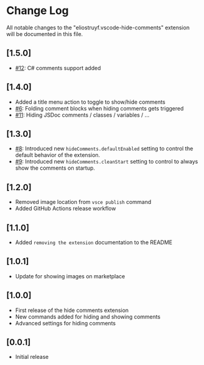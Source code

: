 # Change Log

All notable changes to the "eliostruyf.vscode-hide-comments" extension will be documented in this file.

## [1.5.0]

- [#12](https://github.com/estruyf/vscode-hide-comments/issues/12): C# comments support added

## [1.4.0]

- Added a title menu action to toggle to show/hide comments
- [#6](https://github.com/estruyf/vscode-hide-comments/issues/6): Folding comment blocks when hiding comments gets triggered
- [#11](https://github.com/estruyf/vscode-hide-comments/issues/11): Hiding JSDoc comments / classes / variables / ... 

## [1.3.0]

- [#8](https://github.com/estruyf/vscode-hide-comments/issues/8): Introduced new `hideComments.defaultEnabled` setting to control the default behavior of the extension.
- [#9](https://github.com/estruyf/vscode-hide-comments/issues/9): Introduced new `hideComments.cleanStart` setting to control to always show the comments on startup.

## [1.2.0]

- Removed image location from `vsce publish` command
- Added GitHub Actions release workflow

## [1.1.0]

- Added `removing the extension` documentation to the README

## [1.0.1]

- Update for showing images on marketplace

## [1.0.0]

- First release of the hide comments extension
- New commands added for hiding and showing comments
- Advanced settings for hiding comments 

## [0.0.1]

- Initial release